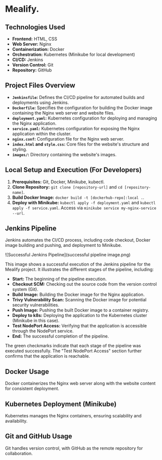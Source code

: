 # Mealify.

## Technologies Used

* **Frontend:** HTML, CSS
* **Web Server:** Nginx
* **Containerization:** Docker
* **Orchestration:** Kubernetes (Minikube for local development)
* **CI/CD:** Jenkins
* **Version Control:** Git
* **Repository:** GitHub

## Project Files Overview

* **`Jenkinsfile`:** Defines the CI/CD pipeline for automated builds and deployments using Jenkins.
* **`Dockerfile`:** Specifies the configuration for building the Docker image containing the Nginx web server and website files.
* **`deployment.yaml`:** Kubernetes configuration for deploying and managing the Nginx application.
* **`service.yaml`:** Kubernetes configuration for exposing the Nginx application within the cluster.
* **`nginx.conf`:** Configuration file for the Nginx web server.
* **`index.html` and `style.css`:** Core files for the website's structure and styling.
* **`images/`:** Directory containing the website's images.

## Local Setup and Execution (For Developers)

1.  **Prerequisites:** Git, Docker, Minikube, kubectl.
2.  **Clone Repository:** `git clone [repository-url]` and `cd [repository-name]`.
3.  **Build Docker Image:** `docker build -t [dockerhub-repo]:local .`.
4.  **Deploy with Minikube:** `kubectl apply -f deployment.yaml` and `kubectl apply -f service.yaml`. Access via `minikube service my-nginx-service --url`.

## Jenkins Pipeline

Jenkins automates the CI/CD process, including code checkout, Docker image building and pushing, and deployment to Minikube.

![Successful Jenkins Pipeline](successful pipeline image.png)

This image shows a successful execution of the Jenkins pipeline for the Mealify project. It illustrates the different stages of the pipeline, including:

* **Start:** The beginning of the pipeline execution.
* **Checkout SCM:** Checking out the source code from the version control system (Git).
* **Build Image:** Building the Docker image for the Nginx application.
* **Trivy Vulnerability Scan:** Scanning the Docker image for potential security vulnerabilities.
* **Push Image:** Pushing the built Docker image to a container registry.
* **Deploy to k8s:** Deploying the application to the Kubernetes cluster (Minikube in this case).
* **Test NodePort Access:** Verifying that the application is accessible through the NodePort service.
* **End:** The successful completion of the pipeline.

The green checkmarks indicate that each stage of the pipeline was executed successfully. The "Test NodePort Access" section further confirms that the application is reachable.

## Docker Usage

Docker containerizes the Nginx web server along with the website content for consistent deployment.

## Kubernetes Deployment (Minikube)

Kubernetes manages the Nginx containers, ensuring scalability and availability.

## Git and GitHub Usage

Git handles version control, with GitHub as the remote repository for collaboration.